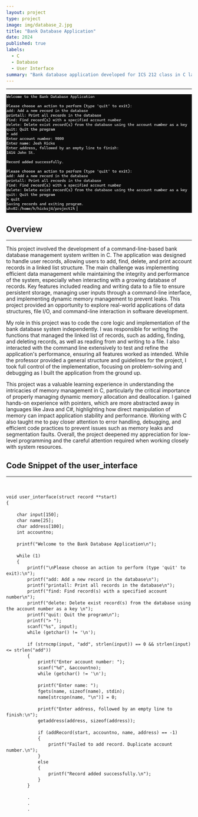 ```yaml
---
layout: project
type: project
image: img/database_2.jpg
title: "Bank Database Application"
date: 2024
published: true
labels:
  - C
  - Database
  - User Interface
summary: "Bank database application developed for ICS 212 class in C langugage. Provides user interface to interact with a bank database using a record structure."
---
```


<hr>

<div style="text-align: center;">
  <img class="img-fluid" src="../img/bankapp1.png" alt="Bank App Screenshot">
</div>

## Overview

<hr>

This project involved the development of a command-line-based bank database management system written in C. The application was designed to handle user records, allowing users to add, find, delete, and print account records in a linked list structure. The main challenge was implementing efficient data management while maintaining the integrity and performance of the system, especially when interacting with a growing database of records. Key features included reading and writing data to a file to ensure persistent storage, managing user inputs through a command-line interface, and implementing dynamic memory management to prevent leaks. This project provided an opportunity to explore real-world applications of data structures, file I/O, and command-line interaction in software development.

My role in this project was to code the core logic and implementation of the bank database system independently. I was responsible for writing the functions that managed the linked list of records, such as adding, finding, and deleting records, as well as reading from and writing to a file. I also interacted with the command line extensively to test and refine the application's performance, ensuring all features worked as intended. While the professor provided a general structure and guidelines for the project, I took full control of the implementation, focusing on problem-solving and debugging as I built the application from the ground up.

This project was a valuable learning experience in understanding the intricacies of memory management in C, particularly the critical importance of properly managing dynamic memory allocation and deallocation. I gained hands-on experience with pointers, which are more abstracted away in languages like Java and C#, highlighting how direct manipulation of memory can impact application stability and performance. Working with C also taught me to pay closer attention to error handling, debugging, and efficient code practices to prevent issues such as memory leaks and segmentation faults. Overall, the project deepened my appreciation for low-level programming and the careful attention required when working closely with system resources.

## Code Snippet of the user_interface

<hr>

<pre><code class="language-c">

void user_interface(struct record **start)
{

    char input[150];
    char name[25];
    char address[100];
    int accountno;

    printf("Welcome to the Bank Database Application\n");

    while (1)
    {
        printf("\nPlease choose an action to perform (type 'quit' to exit):\n");
        printf("add: Add a new record in the database\n");
        printf("printall: Print all records in the database\n");
        printf("find: Find record(s) with a specified account number\n");
        printf("delete: Delete exist record(s) from the database using the account number as a key \n");
        printf("quit: Quit the program\n");
        printf("> ");
        scanf("%s", input);
        while (getchar() != '\n');

        if (strncmp(input, "add", strlen(input)) == 0 && strlen(input) <= strlen("add"))
        {
            printf("Enter account number: ");
            scanf("%d", &accountno);
            while (getchar() != '\n');

            printf("Enter name: ");
            fgets(name, sizeof(name), stdin);
            name[strcspn(name, "\n")] = 0;

            printf("Enter address, followed by an empty line to finish:\n");
            getaddress(address, sizeof(address));

            if (addRecord(start, accountno, name, address) == -1)
            {
                printf("Failed to add record. Duplicate account number.\n");
            }
            else
            {
                printf("Record added successfully.\n");
            }
        }
        
        .
        .
        .

</code></pre>
